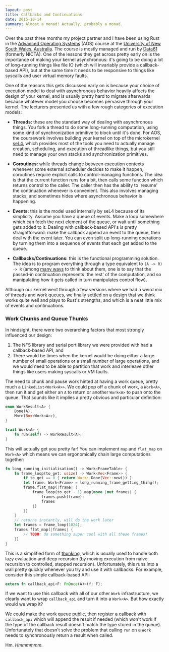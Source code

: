 ```yaml
---
layout: post
title: Callbacks and Continuations
date: 2015-10-14
summary: Almost a monad! Actually, probably a monad.
---
```


Over the past three months my project partner and I have been using Rust in the [Advanced Operating Systems](www.cse.unsw.edu.au/~cs9242/) (AOS) course at the [University of New South Wales, Australia](https://www.unsw.edu.au/). The course is mostly managed and run by [Data61](http://www.nicta.com.au/) (formerly NICTA). One of the lessons they get across pretty early on is the importance of making your kernel asynchronous: it's going to be doing a lot of long-running things like file IO (which will invariably provide a callback-based API), but at the same time it needs to be responsive to things like syscalls and user virtual memory faults.

One of the reasons this gets discussed early on is because your choice of execution model to deal with asynchronous behavior heavily affects the design of your kernel, and is usually pretty hard to migrate afterwards because whatever model you choose becomes pervasive through your kernel. The lecturers presented us with a few rough categories of execution models:

* **Threads:** these are the standard way of dealing with asynchronous things. You fork a thread to do some long-running computation, using some kind of synchronization primitive to block until it's done. For AOS, the coursework involves building your kernel on top of the microkernel [seL4](https://sel4.systems/), which provides most of the tools you need to actually manage creation, scheduling, and execution of threadlike things, but you still need to manage your own stacks and synchronization primitives.

* **Coroutines:** while threads change between execution contexts whenever some external scheduler decides to make it happen, coroutines require explicit calls to control-managing functions. The idea is that the current function runs for a bit, then calls some function which returns control to the caller. The caller then has the ability to 'resume' the continuation whenever is convenient. This also involves managing stacks, and sometimes hides where asynchronous behavior is happening.

* **Events:** this is the model used internally by seL4 because of its simplicity. Assume you have a queue of events. Make a loop somewhere which can fetch the next element of the queue, or wait until something gets added to it. Dealing with callback-based API's is pretty straightforward: make the callback append an event to the queue, then deal with the event later. You can even split up long-running operations by turning them into a sequence of events that each get added to the queue.

* **Callbacks/Continuations:** this is the functional programming solution. The idea is to program everything through a type equivalent to `(A -> R) -> R` (among [many ways](https://wiki.haskell.org/Continuation) to think about them, one is to say that the passed-in continuation represents 'the rest' of the computation, and so manipulating how it gets called in turn manipulates control flow).

Although our kernel went through a few versions where we had a weird mix of threads and work queues, we finally settled on a design that we think works quite well and plays to Rust's strengths, and which is a neat little mix of events and continuations.

### Work Chunks and Queue Thunks

In hindsight, there were two overarching factors that most strongly influenced our design:

1. The NFS library and serial port library we were provided with had a callback-based API, and
2. There would be times when the kernel would be doing either a large number of small operations or a small number of large operations, and we would need to be able to partition that work and interleave other things like users making syscalls or VM faults.

The need to chunk and pause work hinted at having a work queue, pretty much a `LinkedList<Work<A>>`. We could pop off a chunk of work, a `Work<A>`, then run it and get either an `A` to return or another `Work<A>` to push onto the queue. That sounds like it implies a pretty obvious and particular definition:

```rust
enum WorkResult<A> {
    Done(A),
    More(Box<Work<A>>),
}

trait Work<A> {
    fn run(self) -> WorkResult<A>;
}
```

This will actually get you pretty far! You can implement `map` and `flat_map` on `Work<A>` which means we can ergonomically chain large computations together:

```rust
fn long_running_initialisation() -> Work<FrameTable> {
    fn frame_loop(to_get: usize) -> Work<Vec<Frame>> {
        if to_get == 0 { return Work::Done(Vec::new()) }
        let frame: Work<Frame> = long_running_frame_getting_thing();
        frame.flat_map(|frame| {
            frame_loop(to_get - 1).map(move |mut frames| {
                frames.push(frame);
                frames
            })
        })
    }
    // returns instantly, will do the work later
    let frames = frame_loop(1024);
    frames.flat_map(|frames| {
        // TODO: do something super cool with all these frames!
    })
}
```

This is a simplified form of [thunking](https://wiki.haskell.org/Thunk), which is usually used to handle both lazy evaluation and deep recursion (by moving execution from naive recursion to controlled, stepped recursion). Unfortunately, this runs into a wall pretty quickly whenever you try and use it with callbacks. For example, consider this simple callback-based API:

```rust
extern fn callback_api<F: FnOnce(A)>(f: F);
```

If we want to use this callback with all of our other `Work` infrastructure, we clearly want to wrap `callback_api` and turn it into a `Work<A>`. But how exactly would we wrap it?

We could make the work queue public, then register a callback with `callback_api` which will append the result if needed (which won't work if the type of the callback result doesn't match the type stored in the queue). Unfortunately that doesn't solve the problem that calling `run` on a `Work` needs to synchronously return a result when called.

Hm.
_Hmmmmmm._
